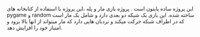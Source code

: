 این پروژه ساده پایتون است .
پروژه بازی مار و پله ،این پروژه با استفاده از کتابخانه های pygame و random  ساخته شده.
این بازی یک شبکه دو بعدی دارد و شامل یک مار است که در اطراف شبکه حرکت میکند و نردبان هایی دارد که مار میتواند از انها بالا برود و امتیاز خود را افزایش دهد.


